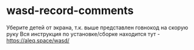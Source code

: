 # wasd-record-comments
Уберите детей от экрана, т.к. выше представлен говнокод на скорую руку
Вся инструкция по установке/сборке находится тут - https://aleq.space/wasd/
